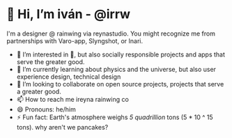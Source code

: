 # 👋 Hi, I’m iván - @irrw 
I'm a designer @ rainwing via reynastudio. You might recognize me from partnerships with Varo-app, Slyngshot, or Inari.
- 👀 I’m interested in 🍕, but also socially responsible projects and apps that serve the greater good.
- 🌱 I’m currently learning about physics and the universe, but also user experience design, technical design
- 💞️ I’m looking to collaborate on open source projects, projects that serve a greater good.
- 📫 How to reach me ireyna rainwing co
- 😄 Pronouns: he/him
- ⚡ Fun fact: Earth's atmosphere weighs *5 quadrillion* tons (5 * 10 ^ 15 tons). why aren't we pancakes?

<!---
irrw/irrw is a ✨ special ✨ repository because its `README.md` (this file) appears on your GitHub profile.
You can click the Preview link to take a look at your changes.
--->
